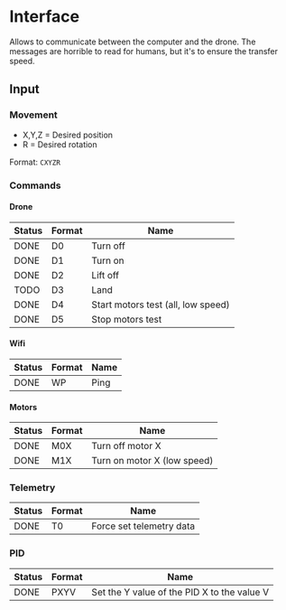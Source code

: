 # Interface

Allows to communicate between the computer and the drone. The messages are horrible to read for humans, but it's to ensure the transfer speed.

## Input

### Movement

- X,Y,Z = Desired position
- R = Desired rotation

Format: `CXYZR`

### Commands

#### Drone

| Status | Format | Name                               |
| ------ | ------ | ---------------------------------- |
| DONE   | D0     | Turn off                           |
| DONE   | D1     | Turn on                            |
| DONE   | D2     | Lift off                           |
| TODO   | D3     | Land                               |
| DONE   | D4     | Start motors test (all, low speed) |
| DONE   | D5     | Stop motors test                   |

#### Wifi

| Status | Format | Name |
| ------ | ------ | ---- |
| DONE   | WP     | Ping |

#### Motors

| Status | Format | Name                        |
| ------ | ------ | --------------------------- |
| DONE   | M0X    | Turn off motor X            |
| DONE   | M1X    | Turn on motor X (low speed) |

### Telemetry

| Status | Format | Name                     |
| ------ | ------ | ------------------------ |
| DONE   | T0     | Force set telemetry data |

### PID

| Status | Format | Name                                        |
| ------ | ------ | ------------------------------------------- |
| DONE   | PXYV   | Set the Y value of the PID X to the value V |
